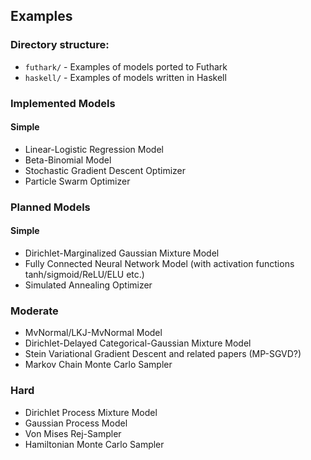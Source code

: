 Examples
-------------

### Directory structure:
* `futhark/` - Examples of models ported to Futhark
* `haskell/` - Examples of models written in Haskell

### Implemented Models

#### Simple
* Linear-Logistic Regression Model
* Beta-Binomial Model
* Stochastic Gradient Descent Optimizer
* Particle Swarm Optimizer

### Planned Models

#### Simple
* Dirichlet-Marginalized Gaussian Mixture Model
* Fully Connected Neural Network Model (with activation functions tanh/sigmoid/ReLU/ELU etc.)
* Simulated Annealing Optimizer

### Moderate
* MvNormal/LKJ-MvNormal Model
* Dirichlet-Delayed Categorical-Gaussian Mixture Model
* Stein Variational Gradient Descent and related papers (MP-SGVD?)
* Markov Chain Monte Carlo Sampler

### Hard
* Dirichlet Process Mixture Model
* Gaussian Process Model
* Von Mises Rej-Sampler
* Hamiltonian Monte Carlo Sampler
